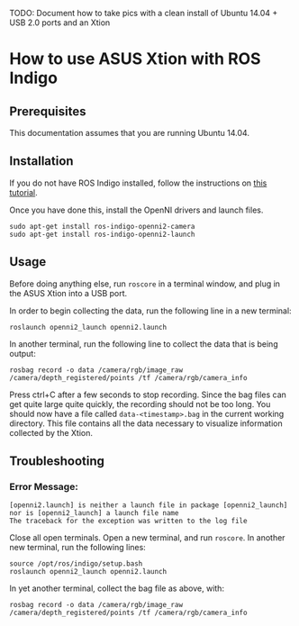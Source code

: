 TODO: Document how to take pics with a clean install of Ubuntu 14.04 + USB 2.0 ports and an Xtion

# How to use ASUS Xtion with ROS Indigo

## Prerequisites

This documentation assumes that you are running Ubuntu 14.04.

## Installation

If you do not have ROS Indigo installed, follow the instructions on [this tutorial](http://wiki.ros.org/indigo/Installation/Ubuntu).

Once you have done this, install the OpenNI drivers and launch files.

```
sudo apt-get install ros-indigo-openni2-camera
sudo apt-get install ros-indigo-openni2-launch
```

## Usage

Before doing anything else, run `roscore` in a terminal window, and plug in the ASUS Xtion into a USB port.

In order to begin collecting the data, run the following line in a new terminal:

```
roslaunch openni2_launch openni2.launch
```

In another terminal, run the following line to collect the data that is being output:

```
rosbag record -o data /camera/rgb/image_raw /camera/depth_registered/points /tf /camera/rgb/camera_info
```

Press ctrl+C after a few seconds to stop recording. Since the bag files can get quite large quite quickly, the recording should not be too long. You should now have a file called `data-<timestamp>.bag` in the current working directory. This file contains all the data necessary to visualize information collected by the Xtion.

## Troubleshooting

### Error Message:

```
[openni2.launch] is neither a launch file in package [openni2_launch] nor is [openni2_launch] a launch file name
The traceback for the exception was written to the log file
```

Close all open terminals. Open a new terminal, and run `roscore`. In another new terminal, run the following lines:

```
source /opt/ros/indigo/setup.bash
roslaunch openni2_launch openni2.launch
```

In yet another terminal, collect the bag file as above, with:

```
rosbag record -o data /camera/rgb/image_raw /camera/depth_registered/points /tf /camera/rgb/camera_info
```
